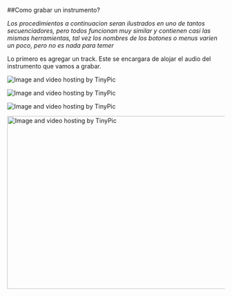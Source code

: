 

##Como grabar un instrumento?


*Los procedimientos a continuacion seran ilustrados en uno de tantos secuenciadores, pero todos funcionan muy similar y contienen casi las mismas herramientas, tal vez los nombres de los botones o menus varien un poco, pero no es nada para temer*

Lo primero es agregar un track.  Este se encargara de alojar el audio del instrumento que vamos a grabar.



<img src="http://i60.tinypic.com/afk8oz.jpg" border="0" alt="Image and video hosting by TinyPic"></a>

<img src="http://i59.tinypic.com/xbl34g.jpg" border="0" alt="Image and video hosting by TinyPic"></a>

<img src="http://i57.tinypic.com/25kiyw4.jpg" border="0" alt="Image and video hosting by TinyPic"></a>

<img src="http://i58.tinypic.com/11hqhw5.jpg" border="0" width="1000" height="400" alt="Image and video hosting by TinyPic"></a>

